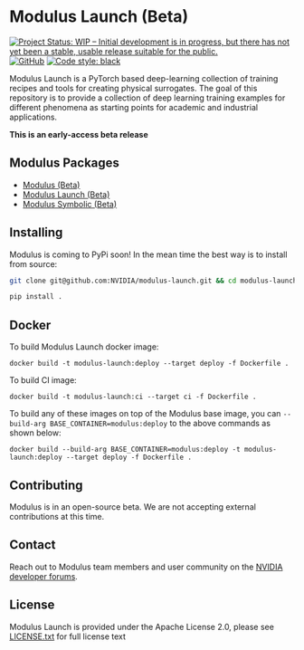 # Modulus Launch (Beta)

[![Project Status: WIP – Initial development is in progress, but there has not yet been a stable, usable release suitable for the public.](https://www.repostatus.org/badges/latest/wip.svg)](https://www.repostatus.org/#wip)
[![GitHub](https://img.shields.io/github/license/NVIDIA/modulus-launch)](https://github.com/NVIDIA/modulus-launch/blob/master/LICENSE.txt)
[![Code style: black](https://img.shields.io/badge/code%20style-black-000000.svg)](https://github.com/psf/black)

Modulus Launch is a PyTorch based deep-learning collection of training recipes and tools for creating physical surrogates. The
goal of this repository is to provide a collection of deep learning training examples for different phenomena as starting points
for academic and industrial applications.

**This is an early-access beta release**

## Modulus Packages

- [Modulus (Beta)](https://github.com/NVIDIA/modulus)
- [Modulus Launch (Beta)](https://github.com/NVIDIA/modulus-launch)
- [Modulus Symbolic (Beta)](https://github.com/NVIDIA/modulus-sym)

## Installing 

Modulus is coming to PyPi soon! In the mean time the best way is to install from source:

```Bash
git clone git@github.com:NVIDIA/modulus-launch.git && cd modulus-launch
```

```Bash
pip install .
```

## Docker

To build Modulus Launch docker image:
```
docker build -t modulus-launch:deploy --target deploy -f Dockerfile .
```

To build CI image:
```
docker build -t modulus-launch:ci --target ci -f Dockerfile .
```

To build any of these images on top of the Modulus base image, you can `--build-arg BASE_CONTAINER=modulus:deploy` to the above commands as shown below:
```
docker build --build-arg BASE_CONTAINER=modulus:deploy -t modulus-launch:deploy --target deploy -f Dockerfile .
```


## Contributing

Modulus is in an open-source beta. We are not accepting external contributions at this time.

## Contact

Reach out to Modulus team members and user community on the [NVIDIA developer forums](https://forums.developer.nvidia.com/c/physics-simulation/modulus-physics-ml-model-framework).

## License
Modulus Launch is provided under the Apache License 2.0, please see [LICENSE.txt](./LICENSE.txt) for full license text
